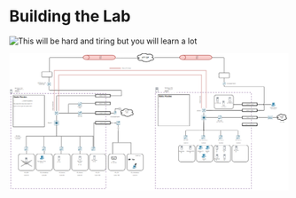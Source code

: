 # Building the Lab

![This will be hard and tiring but you will learn a lot](../../.gitbook/assets/rick_thelab.gif)

![Net Diagram as of 7/7/2020](../../.gitbook/assets/image%20%28130%29.png)



